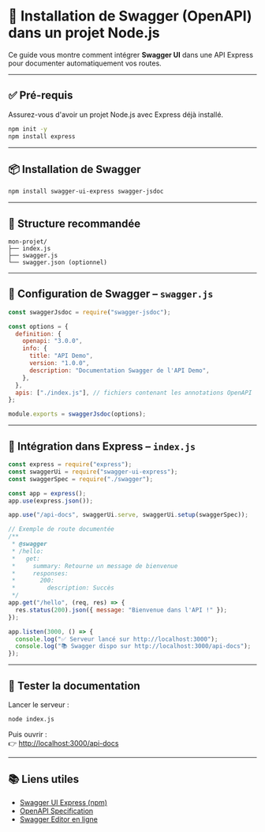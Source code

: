 # 📘 Installation de Swagger (OpenAPI) dans un projet Node.js

Ce guide vous montre comment intégrer **Swagger UI** dans une API Express pour documenter automatiquement vos routes.

---

## ✅ Pré-requis

Assurez-vous d'avoir un projet Node.js avec Express déjà installé.

```bash
npm init -y
npm install express
```

---

## 📦 Installation de Swagger

```bash
npm install swagger-ui-express swagger-jsdoc
```

---

## 📁 Structure recommandée

```
mon-projet/
├── index.js
├── swagger.js
└── swagger.json (optionnel)
```

---

## 🧠 Configuration de Swagger – `swagger.js`

```js
const swaggerJsdoc = require("swagger-jsdoc");

const options = {
  definition: {
    openapi: "3.0.0",
    info: {
      title: "API Demo",
      version: "1.0.0",
      description: "Documentation Swagger de l'API Demo",
    },
  },
  apis: ["./index.js"], // fichiers contenant les annotations OpenAPI
};

module.exports = swaggerJsdoc(options);
```

---

## 🚀 Intégration dans Express – `index.js`

```js
const express = require("express");
const swaggerUi = require("swagger-ui-express");
const swaggerSpec = require("./swagger");

const app = express();
app.use(express.json());

app.use("/api-docs", swaggerUi.serve, swaggerUi.setup(swaggerSpec));

// Exemple de route documentée
/**
 * @swagger
 * /hello:
 *   get:
 *     summary: Retourne un message de bienvenue
 *     responses:
 *       200:
 *         description: Succès
 */
app.get("/hello", (req, res) => {
  res.status(200).json({ message: "Bienvenue dans l'API !" });
});

app.listen(3000, () => {
  console.log("✅ Serveur lancé sur http://localhost:3000");
  console.log("📚 Swagger dispo sur http://localhost:3000/api-docs");
});
```

---

## 🧪 Tester la documentation

Lancer le serveur :

```bash
node index.js
```

Puis ouvrir :  
👉 [http://localhost:3000/api-docs](http://localhost:3000/api-docs)

---

## 📚 Liens utiles

- [Swagger UI Express (npm)](https://www.npmjs.com/package/swagger-ui-express)
- [OpenAPI Specification](https://swagger.io/specification/)
- [Swagger Editor en ligne](https://editor.swagger.io/)
